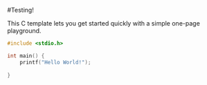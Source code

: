 #Testing!

This C template lets you get started quickly with a simple one-page playground.

```C runnable
#include <stdio.h>

int main() {
	printf("Hello World!");
	
}

```


